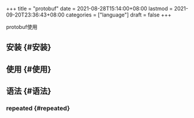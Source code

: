 +++
title = "protobuf"
date = 2021-08-28T15:14:00+08:00
lastmod = 2021-09-20T23:36:43+08:00
categories = ["language"]
draft = false
+++

protobuf使用

<!--more-->


## 安装 {#安装}


## 使用 {#使用}


## 语法 {#语法}


### repeated {#repeated}